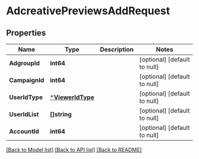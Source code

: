 # AdcreativePreviewsAddRequest

## Properties
Name | Type | Description | Notes
------------ | ------------- | ------------- | -------------
**AdgroupId** | **int64** |  | [optional] [default to null]
**CampaignId** | **int64** |  | [optional] [default to null]
**UserIdType** | [***ViewerIdType**](ViewerIdType.md) |  | [optional] [default to null]
**UserIdList** | **[]string** |  | [optional] [default to null]
**AccountId** | **int64** |  | [optional] [default to null]

[[Back to Model list]](../README.md#documentation-for-models) [[Back to API list]](../README.md#documentation-for-api-endpoints) [[Back to README]](../README.md)


